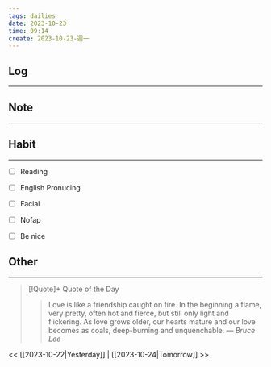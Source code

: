 ```yaml
---
tags: dailies  
date: 2023-10-23
time: 09:14
create: 2023-10-23-週一
---
```


## Log
---


## Note
---


## Habit
---
- [ ] Reading
- [ ] English Pronucing
- [ ] Facial
- [ ] Nofap
- [ ] Be nice


## Other
---

> [!Quote]+ Quote of the Day
> > Love is like a friendship caught on fire. In the beginning a flame, very pretty, often hot and fierce, but still only light and flickering. As love grows older, our hearts mature and our love becomes as coals, deep-burning and unquenchable.
> — <cite>Bruce Lee</cite>

<< [[2023-10-22|Yesterday]] | [[2023-10-24|Tomorrow]] >>